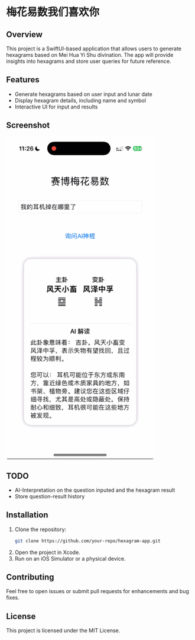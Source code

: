 # 梅花易数我们喜欢你

## Overview

This project is a SwiftUI-based application that allows users to generate hexagrams based on Mei Hua Yi Shu divination. The app will provide insights into hexagrams and store user queries for future reference.

## Features

- Generate hexagrams based on user input and lunar date
- Display hexagram details, including name and symbol
- Interactive UI for input and results

## Screenshot
<p>
    <img src="./Plumie/Preview Content/assets/screenshot.jpeg" width="400" />
</p>


## TODO

- AI-Interpretation on the question inputed and the hexagram result
- Store question-result history

## Installation

1. Clone the repository:
   ```sh
   git clone https://github.com/your-repo/hexagram-app.git
   ```
2. Open the project in Xcode.
3. Run on an iOS Simulator or a physical device.

## Contributing

Feel free to open issues or submit pull requests for enhancements and bug fixes.

## License

This project is licensed under the MIT License.

